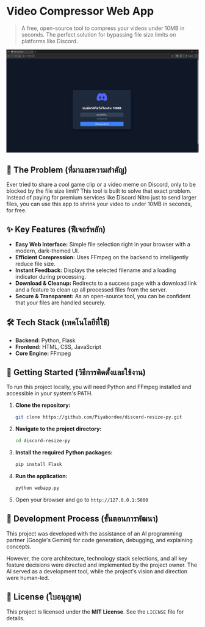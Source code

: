 # Video Compressor Web App

> A free, open-source tool to compress your videos under 10MB in seconds. The perfect solution for bypassing file size limits on platforms like Discord.

![Screenshot of the web app](./screenshot.png)

## 🎯 The Problem (ที่มาและความสำคัญ)

Ever tried to share a cool game clip or a video meme on Discord, only to be blocked by the file size limit? This tool is built to solve that exact problem. Instead of paying for premium services like Discord Nitro just to send larger files, you can use this app to shrink your video to under 10MB in seconds, for free.

## ✨ Key Features (ฟีเจอร์หลัก)

-   **Easy Web Interface:** Simple file selection right in your browser with a modern, dark-themed UI.
-   **Efficient Compression:** Uses FFmpeg on the backend to intelligently reduce file size.
-   **Instant Feedback:** Displays the selected filename and a loading indicator during processing.
-   **Download & Cleanup:** Redirects to a success page with a download link and a feature to clean up all processed files from the server.
-   **Secure & Transparent:** As an open-source tool, you can be confident that your files are handled securely.

## 🛠️ Tech Stack (เทคโนโลยีที่ใช้)

-   **Backend:** Python, Flask
-   **Frontend:** HTML, CSS, JavaScript
-   **Core Engine:** FFmpeg

## 🚀 Getting Started (วิธีการติดตั้งและใช้งาน)

To run this project locally, you will need Python and FFmpeg installed and accessible in your system's PATH.

1.  **Clone the repository:**
    ```bash
    git clone https://github.com/Piyabordee/discord-resize-py.git
    ```
2.  **Navigate to the project directory:**
    ```bash
    cd discord-resize-py
    ```
3.  **Install the required Python packages:**
    ```bash
    pip install Flask
    ```
4.  **Run the application:**
    ```bash
    python webapp.py
    ```
5.  Open your browser and go to `http://127.0.0.1:5000`

## 🤖 Development Process (ขั้นตอนการพัฒนา)

This project was developed with the assistance of an AI programming partner (Google's Gemini) for code generation, debugging, and explaining concepts.

However, the core architecture, technology stack selections, and all key feature decisions were directed and implemented by the project owner. The AI served as a development tool, while the project's vision and direction were human-led.

## 📄 License (ใบอนุญาต)

This project is licensed under the **MIT License**. See the `LICENSE` file for details.
